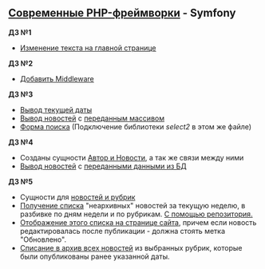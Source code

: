 ## [Современные PHP-фреймворки](https://github.com/skiphog/profit-frameworks) - Symfony
**ДЗ №1** 
* [Изменение текста на главной странице](https://github.com/skiphog/profit-symfony/blob/master/app/Resources/views/default/index.html.twig)

**ДЗ №2**
* [Добавить Middleware](https://github.com/skiphog/profit-symfony/blob/master/src/AppBundle/EventSubscriber/TokenSubscriber.php)

**ДЗ №3**
* [Вывод текущей даты](https://github.com/skiphog/profit-symfony/blob/master/app/Resources/views/base.html.twig#L24)
* [Вывод новостей](https://github.com/skiphog/profit-symfony/blob/master/app/Resources/views/default/test-news.html.twig) с [переданным массивом](https://github.com/skiphog/profit-symfony/blob/master/src/AppBundle/Controller/DefaultController.php#L27)
* [Форма поиска](https://github.com/skiphog/profit-symfony/blob/master/app/Resources/views/base.html.twig#L16) (Подключение библиотеки _select2_ в этом же файле)

**ДЗ №4**
* Созданы сущности [Автор и Новости](https://github.com/skiphog/profit-symfony/tree/master/src/AppBundle/Entity), а так же связи между ними
* [Вывод новостей](https://github.com/skiphog/profit-symfony/blob/master/app/Resources/views/news/index.html.twig) с [переданными данными из БД](https://github.com/skiphog/profit-symfony/blob/master/src/AppBundle/Controller/NewsController.php)

 **ДЗ №5**
 * Сущности для [новостей и рубрик](https://github.com/skiphog/profit-symfony/tree/master/src/AppBundle/Entity)
 * [Получение списка](https://github.com/skiphog/profit-symfony/blob/master/src/AppBundle/Controller/NewsController.php#L31) "неархивных" новостей за текущую неделю, в разбивке по дням недели и по рубрикам. [С помощью репозитория.](https://github.com/skiphog/profit-symfony/blob/master/src/AppBundle/Repository/NewsRepository.php#L29)
 * [Отображение этого списка на странице сайта](https://github.com/skiphog/profit-symfony/blob/master/app/Resources/views/news/news.html.twig#L23), причем если новость редактировалась после публикации - должна стоять метка "Обновлено".
 * [Списание в архив всех новостей](https://github.com/skiphog/profit-symfony/blob/master/src/AppBundle/Repository/NewsRepository.php#L53) из выбранных рубрик, которые были опубликованы ранее указанной даты.